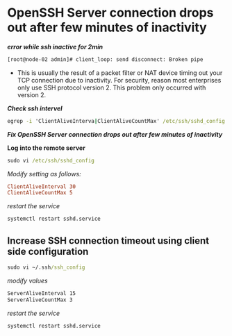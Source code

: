 # OpenSSH Server connection drops out after few minutes of inactivity


**_error while ssh inactive for 2min_**

```bash
[root@node-02 admin]# client_loop: send disconnect: Broken pipe

```

* This is usually the result of a packet filter or NAT device timing out your TCP connection due to inactivity. For security, reason most enterprises only use SSH protocol version 2. This problem only occurred with version 2.

**_Check ssh intervel_**

```cmd
egrep -i 'ClientAliveInterva|ClientAliveCountMax' /etc/ssh/sshd_config
```

_**Fix OpenSSH Server connection drops out after few minutes of inactivity**_

**Log into the remote server**

```cmd
sudo vi /etc/ssh/sshd_config
```

_Modify setting as follows:_

```cnf
ClientAliveInterval 30
ClientAliveCountMax 5
```

_restart the service_

```cmd
systemctl restart sshd.service
```

## Increase SSH connection timeout using client side configuration

```cmd
sudo vi ~/.ssh/ssh_config
```

_modify values_

```cmd
ServerAliveInterval 15
ServerAliveCountMax 3
```

_restart the service_

```cmd
systemctl restart sshd.service
```






































